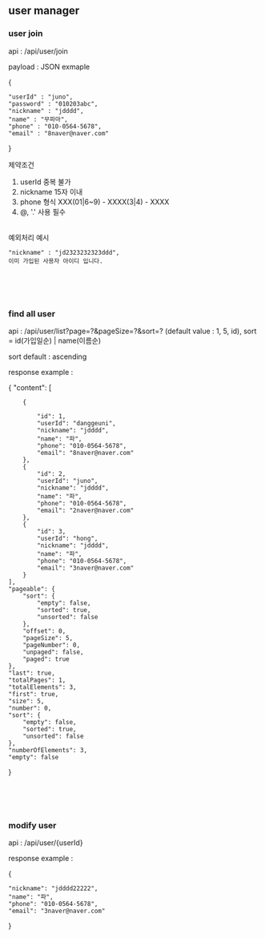 ## user manager

### user join
api : /api/user/join

payload : JSON exmaple

{

    "userId" : "juno",
    "password" : "010203abc",
    "nickname" : "jdddd",
    "name" : "무파마",
    "phone" : "010-0564-5678",
    "email" : "8naver@naver.com"
}

제약조건
1. userId 중복 불가
2. nickname 15자 이내
3. phone 형식 XXX(01|6~9) - XXXX(3|4) - XXXX
4. @, '.' 사용 필수
   
<br/>
예외처리 예시

    "nickname" : "jd2323232323ddd",
    이미 가입된 사용자 아이디 입니다.

<br/><br/><br/>

### find all user
api : /api/user/list?page=?&pageSize=?&sort=? (default value : 1, 5, id), sort = id(가입일순) | name(이름순)

sort default : ascending

response example :

{
    "content": [
    
        {
        
            "id": 1,
            "userId": "danggeuni",
            "nickname": "jdddd",
            "name": "파",
            "phone": "010-0564-5678",
            "email": "8naver@naver.com"
        },
        {
            "id": 2,
            "userId": "juno",
            "nickname": "jdddd",
            "name": "파",
            "phone": "010-0564-5678",
            "email": "2naver@naver.com"
        },
        {
            "id": 3,
            "userId": "hong",
            "nickname": "jdddd",
            "name": "파",
            "phone": "010-0564-5678",
            "email": "3naver@naver.com"
        }
    ],
    "pageable": {
        "sort": {
            "empty": false,
            "sorted": true,
            "unsorted": false
        },
        "offset": 0,
        "pageSize": 5,
        "pageNumber": 0,
        "unpaged": false,
        "paged": true
    },
    "last": true,
    "totalPages": 1,
    "totalElements": 3,
    "first": true,
    "size": 5,
    "number": 0,
    "sort": {
        "empty": false,
        "sorted": true,
        "unsorted": false
    },
    "numberOfElements": 3,
    "empty": false
}

<br/><br/><br/>

### modify user
api : /api/user/{userId}

response example :

{

    "nickname": "jdddd22222",
    "name": "파",
    "phone": "010-0564-5678",
    "email": "3naver@naver.com"
}


